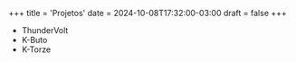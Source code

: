 +++
title = 'Projetos'
date = 2024-10-08T17:32:00-03:00
draft = false
+++

- ThunderVolt
- K-Buto
- K-Torze